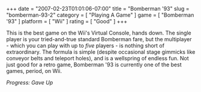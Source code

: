 +++
date = "2007-02-23T01:01:06-07:00"
title = "Bomberman '93"
slug = "bomberman-93-2"
category = [ "Playing A Game" ]
game = [ "Bomberman '93" ]
platform = [ "Wii" ]
rating = [ "Good" ]
+++

This is the best game on the Wii's Virtual Console, hands down.  The single player is your tried-and-true standard Bomberman fare, but the multiplayer - which you can play with up to <i>five</i> players - is nothing short of extraordinary.  The formula is simple (despite occasional stage gimmicks like conveyor belts and teleport holes), and is a wellspring of endless fun.  Not just good for a retro game, Bomberman '93 is currently one of the best games, period, on Wii.

<i>Progress: Gave Up</i>